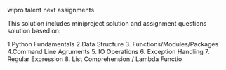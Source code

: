 wipro talent next assignments

This solution includes miniproject solution and assignment questions solution based on:

1.Python Fundamentals
2.Data Structure
3. Functions/Modules/Packages
4.Command Line Agruments
5. IO Operations
6. Exception Handling
7. Regular Expression
8. List Comprehension / Lambda Functio
